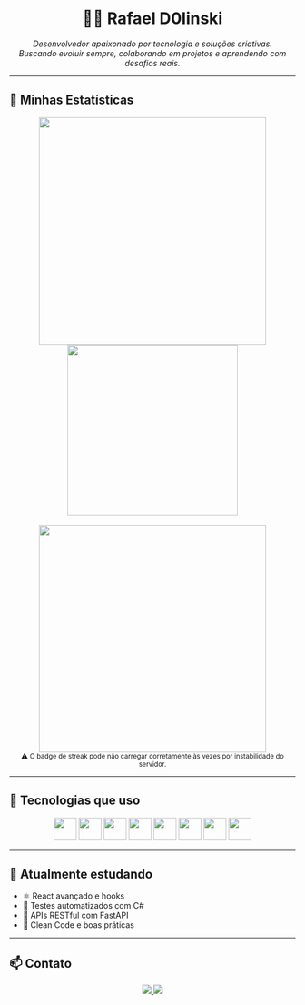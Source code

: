 <h1 align="center">👨‍💻 Rafael D0linski</h1>

<p align="center">
  <i>Desenvolvedor apaixonado por tecnologia e soluções criativas.<br>
  Buscando evoluir sempre, colaborando em projetos e aprendendo com desafios reais.</i>
</p>

---

## 🚀 Minhas Estatísticas

<div align="center">
  <img src="https://github-readme-stats.vercel.app/api?username=RafaelD0linski&show_icons=true&theme=tokyonight&hide_title=true&hide_border=true" width="400"/>
  <img src="https://github-readme-stats.vercel.app/api/top-langs/?username=RafaelD0linski&layout=compact&theme=tokyonight&hide_border=true" width="300"/>
  <br><br>
  <img src="https://streak-stats.demolab.com?user=RafaelD0linski&theme=tokyonight&hide_border=true" width="400"/>
  <br>
  <sub>⚠️ O badge de streak pode não carregar corretamente às vezes por instabilidade do servidor.</sub>
</div>

---

## 🧠 Tecnologias que uso

<p align="center">
  <img src="https://cdn.jsdelivr.net/gh/devicons/devicon/icons/html5/html5-original.svg" width="40"/>
  <img src="https://cdn.jsdelivr.net/gh/devicons/devicon/icons/css3/css3-original.svg" width="40"/>
  <img src="https://cdn.jsdelivr.net/gh/devicons/devicon/icons/javascript/javascript-original.svg" width="40"/>
  <img src="https://cdn.jsdelivr.net/gh/devicons/devicon/icons/react/react-original.svg" width="40"/>
  <img src="https://cdn.jsdelivr.net/gh/devicons/devicon/icons/csharp/csharp-original.svg" width="40"/>
  <img src="https://cdn.jsdelivr.net/gh/devicons/devicon/icons/nodejs/nodejs-original.svg" width="40"/>
  <img src="https://cdn.jsdelivr.net/gh/devicons/devicon/icons/python/python-original.svg" width="40"/>
  <img src="https://cdn.jsdelivr.net/gh/devicons/devicon/icons/postgresql/postgresql-original.svg" width="40"/>
</p>

---

## 📘 Atualmente estudando

- ⚛️ React avançado e hooks  
- 🧪 Testes automatizados com C#  
- 🧩 APIs RESTful com FastAPI  
- 🧼 Clean Code e boas práticas  

---

## 📫 Contato

<p align="center">
  <a href="https://www.linkedin.com/in/rafael-dolinski/" target="_blank">
    <img src="https://img.shields.io/badge/-LinkedIn-0A66C2?style=for-the-badge&logo=linkedin&logoColor=white"/>
  </a>
  <a href="mailto:rafaeldolinski14@gmail.com">
    <img src="https://img.shields.io/badge/-Gmail-D14836?style=for-the-badge&logo=gmail&logoColor=white"/>
  </a>
</p>
